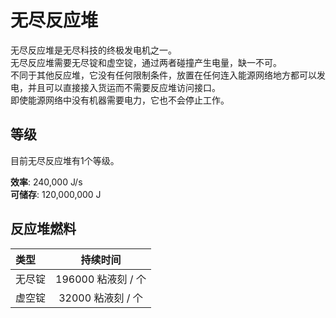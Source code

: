 # 无尽反应堆

无尽反应堆是无尽科技的终极发电机之一。  
无尽反应堆需要无尽锭和虚空锭，通过两者碰撞产生电量，缺一不可。  
不同于其他反应堆，它没有任何限制条件，放置在任何连入能源网络地方都可以发电，并且可以直接接入货运而不需要反应堆访问接口。  
即使能源网络中没有机器需要电力，它也不会停止工作。  

## 等级

目前无尽反应堆有1个等级。

**效率**: 240,000 J/s  
**可储存**: 120,000,000 J

## 反应堆燃料

| 类型  | 持续时间 |
| :--- | :-: |
| 无尽锭 | 196000 粘液刻 / 个 | 
| 虚空锭 | 32000 粘液刻 / 个 |
